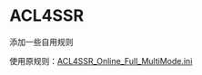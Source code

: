 # ACL4SSR

添加一些自用规则

使用原规则：[ACL4SSR_Online_Full_MultiMode.ini](https://github.com/ACL4SSR/ACL4SSR/blob/master/Clash/config/ACL4SSR_Online_Full_MultiMode.ini)
